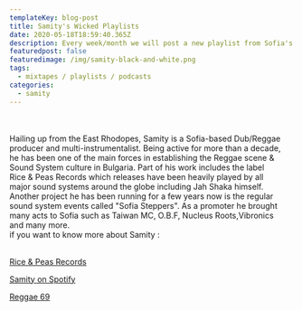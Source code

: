 ```yaml
---
templateKey: blog-post
title: Samity's Wicked Playlists
date: 2020-05-18T18:59:40.365Z
description: Every week/month we will post a new playlist from Sofia's musical activist Samity, check it !
featuredpost: false
featuredimage: /img/samity-black-and-white.png
tags:
  - mixtapes / playlists / podcasts
categories:
  - samity
---
```


<style>
.embed-container {
	position: relative;
	padding-bottom: 56.25%; /* 16:9 */
	padding-top: 25px;
	height: 0;
}
.embed-container iframe {
	position: absolute;
	top: 0;
	left: 0;
	width: 100%;
	height: 100%;
}
</style>
<br>
<br>
<div class="columns">
   <div class="column">
     Hailing up from the East Rhodopes, Samity is a Sofia-based Dub/Reggae producer and multi-instrumentalist. Being active for more than a decade, he has been one of the main forces in establishing the Reggae scene & Sound System culture in Bulgaria. Part of his work includes the label Rice & Peas Records which releases have been heavily played by all major sound systems around the globe including Jah Shaka himself. Another project he has been running for a few years now is the regular sound system events called "Sofia Steppers". As a promoter he brought many acts to Sofia such as Taiwan MC, O.B.F, Nucleus Roots,Vibronics and many more.
     <br>
     if you want to know more about Samity :
<br>
<br>

[Rice & Peas Records](https://riceandpeasrecords.bandcamp.com/)
<br>

[Samity on Spotify](https://open.spotify.com/artist/6jpDvJbLqlolD24oHojvIY?si=SkNudIrRTUq2mF3oQ1Mv-g)
<br>

[Reggae 69](http://reggae.bg/sound/artists/samity/?fbclid=IwAR0VSo-HeolexVrESulBxKWibTEECORn8y7efqiMBHBOaxuvxHmGRHHThHo)
  </div>
  <div class="column">
   <div class='embed-container'>
    <iframe src="https://open.spotify.com/embed/playlist/1QaFM7dxhFVBmeUXVGmhwY"></iframe>
   </div>
  </div>
</div>